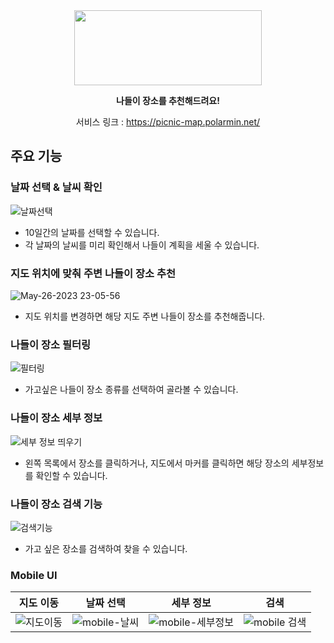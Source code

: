 <div align="center" >
<img src="https://github.com/green-pinetree/picnic-map/assets/81913106/56c37956-bbec-48e2-962b-ccb3157ef0dc" width="300" height="120"/>

**나들이 장소를 추천해드려요!**

서비스 링크 : https://picnic-map.polarmin.net/

</div>

## 주요 기능

### 날짜 선택 & 날씨 확인

![날짜선택](https://github.com/green-pinetree/picnic-map/assets/81913106/61004938-da06-4b33-b82c-f14d1ca4f828)

- 10일간의 날짜를 선택할 수 있습니다.
- 각 날짜의 날씨를 미리 확인해서 나들이 계획을 세울 수 있습니다.

### 지도 위치에 맞춰 주변 나들이 장소 추천

![May-26-2023 23-05-56](https://github.com/green-pinetree/picnic-map/assets/81913106/b698081a-6ea1-4b85-9a28-e347ddacba0f)

- 지도 위치를 변경하면 해당 지도 주변 나들이 장소를 추천해줍니다.

### 나들이 장소 필터링

![필터링](https://github.com/green-pinetree/picnic-map/assets/81913106/0ad3f6e2-b9df-4b04-8c25-508b15ba434d)

- 가고싶은 나들이 장소 종류를 선택하여 골라볼 수 있습니다.

### 나들이 장소 세부 정보

![세부 정보 띄우기](https://github.com/green-pinetree/picnic-map/assets/81913106/c14e1e0a-be99-4ff1-85a9-ea6cc2aaf1d0)

- 왼쪽 목록에서 장소를 클릭하거나, 지도에서 마커를 클릭하면 해당 장소의 세부정보를 확인할 수 있습니다.

### 나들이 장소 검색 기능

![검색기능](https://github.com/green-pinetree/picnic-map/assets/81913106/4c0b029b-0694-45eb-bc32-a9b70016068a)

- 가고 싶은 장소를 검색하여 찾을 수 있습니다.

### Mobile UI

|                                                        지도 이동                                                         |                                                         날짜 선택                                                         |                                                            세부 정보                                                            |                                                            검색                                                            |
| :----------------------------------------------------------------------------------------------------------------------: | :-----------------------------------------------------------------------------------------------------------------------: | :-----------------------------------------------------------------------------------------------------------------------------: | :------------------------------------------------------------------------------------------------------------------------: |
| ![지도이동](https://github.com/boostcampwm-2022/web34-moheyum/assets/81913106/a2d75d9c-9a36-43fa-8ae7-bc3f564b089f) | ![mobile-날씨](https://github.com/boostcampwm-2022/web34-moheyum/assets/81913106/9a0e0b61-d94a-4019-a064-ad3fb8897bb1) | ![mobile-세부정보](https://github.com/boostcampwm-2022/web34-moheyum/assets/81913106/9a0aa6c6-b978-45d0-9ab6-02391fc8fd7e) | ![mobile 검색](https://github.com/boostcampwm-2022/web34-moheyum/assets/81913106/680b8011-13d2-4840-9553-1d7444a5254f) |
